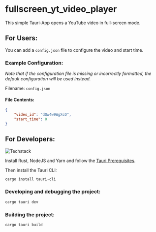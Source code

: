 # fullscreen_yt_video_player

This simple Tauri-App opens a YouTube video in full-screen mode.

## For Users:
You can add a `config.json` file to configure the video and start time.

### Example Configuration:
*Note that if the configuration file is missing or incorrectly formatted, the default configuration will be used instead.*

Filename: `config.json`
#### File Contents:
```json
{
    "video_id": "dQw4w9WgXcQ",
    "start_time": 0
}
```

## For Developers:
![Techstack](https://skillicons.dev/icons?i=rust,vue,ts)

Install Rust, NodeJS and Yarn and follow the [Tauri Prerequisites](https://tauri.app/v1/guides/getting-started/prerequisites). 

Then install the Tauri CLI:
```sh
cargo install tauri-cli
```

### Developing and debugging the project:
```sh
cargo tauri dev
```

### Building the project:
```sh
cargo tauri build
```
